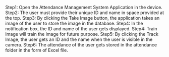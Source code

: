 Step1: Open the Attendance Management System Application in the device.
Step2: The user must provide their unique ID and name in space provided at the top.
Step3: By clicking the Take Image button, the application takes an image of the user to store the image in the database.
Step4: In the notification box, the ID and name of the user gets displayed.
Step4: Train Image will train the image for future purpose.
Step5: By clicking the Track Image, the user gets an ID and the name when the user is visible in the camera.
Step6: The attendance of the user gets stored in the attendance folder in the form of Excel file.
